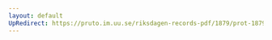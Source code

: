 ```yaml
---
layout: default
UpRedirect: https://pruto.im.uu.se/riksdagen-records-pdf/1879/prot-1879--fk--033/prot-1879--fk--033_020.pdf
---
```

